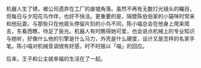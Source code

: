 机器人生了锈，被公司遗弃在工厂的废墟角落。虽然不再有无数灯光镜头的瞩目，但每日与夕阳花鸟作伴，也好不快活。更重要的是，隔壁陈伯伯家的小猫咪时常来和他玩耍。与那些只在他肩头停留片刻的小鸟不同，陈小喵总会在他身上爬来爬去，东看西瞧，待足了辰光。机器人有时瞧得她可爱，也会说点机械上的专业知识与她听，好像什么他的引擎是什么马力，外壳是什么硬度，设计又是怎样的名家手笔。陈小喵对机械音调很有好感，时不时报以「喵」的回应。



后来，王子和公主就幸福的生活在了一起。